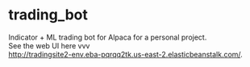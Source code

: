 # trading_bot
Indicator + ML trading bot for Alpaca for a personal project.  
See the web UI here vvv  
http://tradingsite2-env.eba-pqrqq2tk.us-east-2.elasticbeanstalk.com/. 
